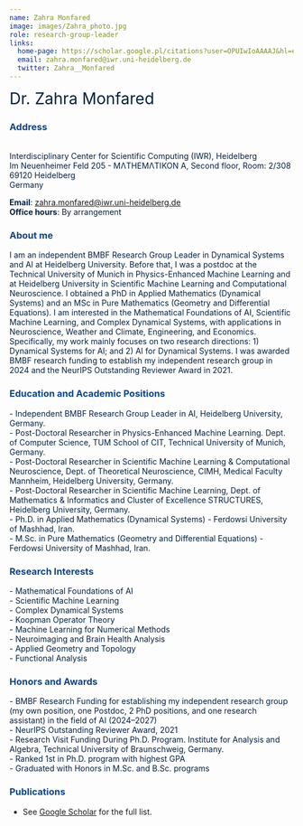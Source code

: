 ```yaml
---
name: Zahra Monfared
image: images/Zahra_photo.jpg
role: research-group-leader
links:
  home-page: https://scholar.google.pl/citations?user=OPUIwIoAAAAJ&hl=en
  email: zahra.monfared@iwr.uni-heidelberg.de 
  twitter: Zahra__Monfared
---
```


<span style="font-size: 2em; color: #072140;">Dr. Zahra Monfared</span>


### <span style="color: #114584;">Address</span>

<div style="color: #072140; text-align: left;"> <br>
Interdisciplinary Center for Scientific Computing (IWR), Heidelberg <br>  
Im Neuenheimer Feld 205 - MΛTHEMΛTIKON A, Second floor, Room: 2/308<br> 
69120 Heidelberg <br> 
Germany
</div>

<span style="color: #072140;"><strong>Email</strong>: <a href="mailto:zahra.monfared@iwr.uni-heidelberg.de" style="color: #114584;">zahra.monfared@iwr.uni-heidelberg.de</a></span>  
<span style="color: #072140;"><strong>Office hours</strong>: By arrangement</span>


### <span style="color: #114584;">About me</span>

<div style="color: #072140; text-align: left;">
I am an independent BMBF Research Group Leader in Dynamical Systems and AI at Heidelberg University. Before that, I was a postdoc at the Technical University of Munich in Physics-Enhanced Machine Learning and at Heidelberg University in Scientific Machine Learning and Computational Neuroscience. I obtained a PhD in Applied Mathematics (Dynamical Systems) and an MSc in Pure Mathematics (Geometry and Differential Equations). I am interested in the Mathematical Foundations of AI, Scientific Machine Learning, and Complex Dynamical Systems, with applications in Neuroscience, Weather and Climate, Engineering, and Economics. Specifically, my work mainly focuses on two research directions: 1) Dynamical Systems for AI; and 2) AI for Dynamical Systems. I was awarded BMBF research funding to establish my independent research group in 2024 and the NeurIPS Outstanding Reviewer Award in 2021.
</div>


### <span style="color: #114584;">Education and Academic Positions</span>

<div style="color: #072140; text-align: left;">
- Independent BMBF Research Group Leader in AI, Heidelberg University, Germany.<br> 
- Post-Doctoral Researcher in Physics-Enhanced Machine Learning. Dept. of Computer Science, TUM School of CIT, Technical University of Munich,
   Germany.<br>
- Post-Doctoral Researcher in Scientific Machine Learning & Computational Neuroscience, Dept. of Theoretical Neuroscience, CIMH, Medical Faculty Mannheim, 
   Heidelberg University, Germany. <br> 
- Post-Doctoral Researcher in Scientific Machine Learning, Dept. of Mathematics & Informatics and Cluster of Excellence STRUCTURES, Heidelberg University, 
   Germany.<br> 
- Ph.D. in Applied Mathematics (Dynamical Systems) - Ferdowsi University of Mashhad, Iran.<br>  
- M.Sc. in Pure Mathematics (Geometry and Differential Equations) - Ferdowsi University of Mashhad, Iran. <br> 
</div>



### <span style="color: #114584;">Research Interests</span>

<div style="color: #072140; text-align: left;">
- Mathematical Foundations of AI <br>
- Scientific Machine Learning <br>
- Complex Dynamical Systems  <br>
- Koopman Operator Theory <br>
- Machine Learning for Numerical Methods <br>  
- Neuroimaging and Brain Health Analysis <br>
- Applied Geometry and Topology <br> 
- Functional Analysis <br>  
</div>



### <span style="color: #114584;">Honors and Awards</span>

<div style="color: #072140; text-align: left;">
- BMBF Research Funding for establishing my independent research group (my own position, one Postdoc, 2 PhD positions, and one research assistant) in the field of AI (2024–2027) <br>
- NeurIPS Outstanding Reviewer Award, 2021 <br>
- Research Visit Funding During Ph.D. Program. Institute for Analysis and Algebra, Technical University of Braunschweig, Germany. <br>
- Ranked 1st in Ph.D. program with highest GPA <br>  
- Graduated with Honors in M.Sc. and B.Sc. programs <br>  
</div>



### <span style="color: #114584;">Publications</span>


- See [Google Scholar](https://scholar.google.pl/citations?user=OPUIwIoAAAAJ&hl=en) for the full list.

